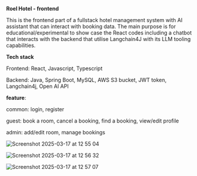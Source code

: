**Roel Hotel - frontend**

This is the frontend part of a fullstack hotel management system with AI assistant that can interact with booking data. The main purpose is for educational/experimental to show case the React codes including a chatbot that interacts with the backend that utilise Langchain4J with its LLM tooling capabilities.

**Tech stack**

Frontend: React, Javascript, Typescript

Backend: Java, Spring Boot, MySQL, AWS S3 bucket, JWT token, Langchain4j, Open AI API

**feature**:

common: login, register

guest: book a room, cancel a booking, find a booking, view/edit profile

admin: add/edit room, manage bookings 

![Screenshot 2025-03-17 at 12 55 04](https://github.com/user-attachments/assets/23d565e3-c2a8-45dd-9f48-b32f3dc0d718)

![Screenshot 2025-03-17 at 12 56 32](https://github.com/user-attachments/assets/91dc5eed-db00-48eb-8388-86f1b4b3e33e)

![Screenshot 2025-03-17 at 12 57 07](https://github.com/user-attachments/assets/92240595-b181-43ed-9413-d5f66311f5ff)


